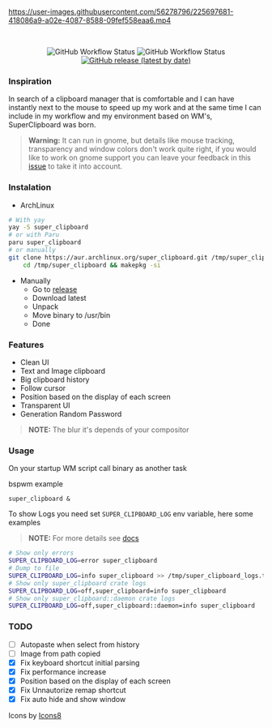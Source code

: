https://user-images.githubusercontent.com/56278796/225697681-418086a9-a02e-4087-8588-09fef558eaa6.mp4

</br>
<p align="center">
	<img alt="GitHub Workflow Status" src="https://img.shields.io/github/actions/workflow/status/SergioRibera/super_clipboard/ci.yml?label=ci&style=flat-square">
	<img alt="GitHub Workflow Status" src="https://img.shields.io/github/actions/workflow/status/SergioRibera/super_clipboard/build.yml?style=flat-square">
    <a href="https://github.com/SergioRibera/super_clipboard/releases"><img alt="GitHub release (latest by date)" src="https://img.shields.io/github/v/release/SergioRibera/super_clipboard?label=download&style=flat-square"></a>
</p>

### Inspiration
In search of a clipboard manager that is comfortable and I can have instantly next to the mouse to speed up my work and at the same time I can include in my workflow and my environment based on WM's, SuperClipboard was born.

> **Warning:** It can run in gnome, but details like mouse tracking, transparency and window colors don't work quite right, if you would like to work on gnome support you can leave your feedback in this [issue](https://github.com/SergioRibera/super_clipboard/issues/2) to take it into account.

### Instalation
- ArchLinux
```sh
# With yay
yay -S super_clipboard
# or with Paru
paru super_clipboard
# or manually
git clone https://aur.archlinux.org/super_clipboard.git /tmp/super_clipboard && \
    cd /tmp/super_clipboard && makepkg -si
```
- Manually
    - Go to [release](https://github.com/SergioRibera/super_clipboard/releases)
    - Download latest
    - Unpack
    - Move binary to /usr/bin
    - Done

### Features
- Clean UI
- Text and Image clipboard
- Big clipboard history
- Follow cursor
- Position based on the display of each screen
- Transparent UI
- Generation Random Password

> **NOTE:** The blur it's depends of your compositor

### Usage
On your startup WM script call binary as another task

bspwm example
```
super_clipboard &
```

To show Logs you need set `SUPER_CLIPBOARD_LOG` env variable, here some examples
> **NOTE:** For more details see [docs](https://docs.rs/env_logger/latest/env_logger/#enabling-logging)
```bash
# Show only errors
SUPER_CLIPBOARD_LOG=error super_clipboard
# Dump to file
SUPER_CLIPBOARD_LOG=info super_clipboard >> /tmp/super_clipboard_logs.txt
# Show only super_clipboard crate logs
SUPER_CLIPBOARD_LOG=off,super_clipboard=info super_clipboard
# Show only super_clipboard::daemon crate logs
SUPER_CLIPBOARD_LOG=off,super_clipboard::daemon=info super_clipboard
```

### TODO
- [ ] Autopaste when select from history
- [ ] Image from path copied
- [x] Fix keyboard shortcut initial parsing
- [x] Fix performance increase
- [x] Position based on the display of each screen
- [x] Fix Unnautorize remap shortcut
- [x] Fix auto hide and show window

Icons by <a target="_blank" href="https://icons8.com">Icons8</a>
